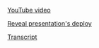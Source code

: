 
[YouTube video](https://youtu.be/BtxENOpeN4A)

[Reveal presentation's deploy](https://olgasavitsk-jsfe2021q3-presentaitionowasp.netlify.app/)

[Transcript](https://docs.google.com/document/d/1-d7hXzczS0B6S007d6DzsamOEG3xyGhR/edit?usp=sharing&ouid=117468927949946343241&rtpof=true&sd=true)

